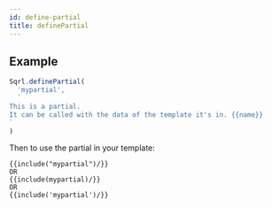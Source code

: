 ```yaml
---
id: define-partial
title: definePartial
---
```


## Example

```js
Sqrl.definePartial(
  'mypartial',
  `
This is a partial.
It can be called with the data of the template it's in. {{name}}
`
)
```

Then to use the partial in your template:

```sqrl
{{include("mypartial")/}}
OR
{{include(mypartial)/}}
OR
{{include('mypartial')/}}
```
